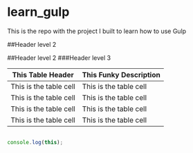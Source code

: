 # learn_gulp
This is the repo with the project I built to learn how to use Gulp

##Header level 2


##Header level 2
###Header level 3

| This Table Header      | This Funky Description |
| ---------------------- | ---------------------- |
| This is the table cell | This is the table cell |
| This is the table cell | This is the table cell |
| This is the table cell | This is the table cell |
| This is the table cell | This is the table cell |

```javascript

console.log(this);

```

